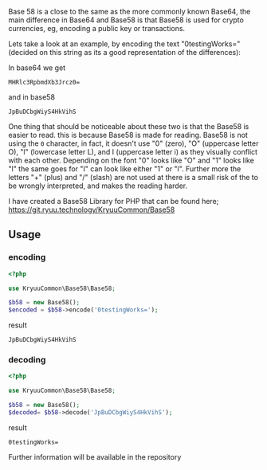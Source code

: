 Base 58 is a close to the same as the more commonly known Base64, the main difference in Base64 and Base58 is that Base58 is used for crypto currencies, eg, encoding a public key or transactions.

Lets take a look at an example, by encoding the text "0testingWorks=" (decided on this string as its a good representation of the differences):

In base64 we get

```
MHRlc3RpbmdXb3Jrcz0=
```

and in base58

```
JpBuDCbgWiyS4HkVihS
``` 

One thing that should be noticeable about these two is that the Base58 is easier to read. this is because Base58 is made for reading. Base58 is not using the `0` character, in fact, it doesn't use "0" (zero), "O" (uppercase letter O), "l" (lowercase letter L), and I (uppercase letter i) as they visually conflict with each other. Depending on the font "0" looks like "O" and "1" looks like "l" the same goes for "I" can look like either "1" or "l". Further more the letters "+" (plus) and "/" (slash) are not used at there is a small risk of the to be wrongly interpreted, and makes the reading harder.

I have created a Base58 Library for PHP that can be found here; <https://git.ryuu.technology/KryuuCommon/Base58>

## Usage

### encoding

```PHP
<?php

use KryuuCommon\Base58\Base58;

$b58 = new Base58();
$encoded = $b58->encode('0testingWorks='); 
```

result

```
JpBuDCbgWiyS4HkVihS
```
    

### decoding

```PHP
<?php

use KryuuCommon\Base58\Base58;

$b58 = new Base58();
$decoded= $b58->decode('JpBuDCbgWiyS4HkVihS');
```

result

```
0testingWorks=
```
    

Further information will be available in the repository